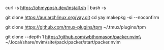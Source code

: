 curl -s https://ohmyposh.dev/install.sh | bash -s

git clone https://aur.archlinux.org/yay.git
cd yay
makepkg -si --noconfirm

git clone https://github.com/tmux-plugins/tpm ~/.tmux/plugins/tpm

git clone --depth 1 https://github.com/wbthomason/packer.nvim\
 ~/.local/share/nvim/site/pack/packer/start/packer.nvim
